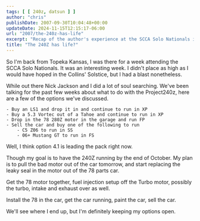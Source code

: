 ```yaml
---
tags: [ [ 240z, datsun ] ]
author: "chris"
publishDate: 2007-09-30T10:04:48+00:00
updateDate: 2024-11-15T12:15:17-06:00
url: "2007/the-240z-has-life"
excerpt: "Recap of the author's experience at the SCCA Solo Nationals in Topeka, Kansas and potential future plans for the Project240z car."
title: "The 240Z has life?"
---
```


So I'm back from Topeka Kansas, I was there for a week attending the SCCA Solo Nationals. It was an interesting week. I didn't place as high as I would have hoped in the Collins' Solstice, but I had a blast nonetheless.


While out there Nick Jackson and I did a lot of soul searching. We've been talking for the past few weeks about what to do with the Project240z, here are a few of the options we've discussed.
  
    - Buy an LS1 and drop it in and continue to run in XP
    - Buy a 5.3 Vortec out of a Tahoe and continue to run in XP
    - Drop in the 78 280Z motor in the garage and run FP
    - Sell the car and buy one of the following to run
        - C5 Z06 to run in SS
        - 06+ Mustang GT to run in FS
    
Well, I think option 4.1 is leading the pack right now.

Though my goal is to have the 240Z running by the end of October. My plan is to pull the bad motor out of the car tomorrow, and start replacing the leaky seal in the motor out of the 78 parts car.

Get the 78 motor together, fuel injection setup off the Turbo motor, possibly the turbo, intake and exhaust over as well.

Install the 78 in the car, get the car running, paint the car, sell the car.

We'll see where I end up, but I'm definitely keeping my options open.
